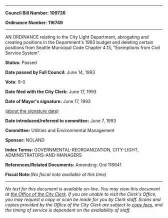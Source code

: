 

********

**Council Bill Number: 109726**
   
**Ordinance Number: 116749**
********

 AN ORDINANCE relating to the City Light Department, abrogating and creating positions in the Department's 1993 budget and deleting certain positions from Seattle Municipal Code Chapter 4.13, "Exemptions from Civil Service System".

**Status:** Passed
   
**Date passed by Full Council:** June 14, 1993
   
**Vote:** 9-0
   
**Date filed with the City Clerk:** June 17, 1993
   
**Date of Mayor's signature:** June 17, 1993
   
[(about the signature date)](/~public/approvaldate.htm)
   
   
   
**Date introduced/referred to committee:** June 7, 1993
   
**Committee:** Utilities and Environmental Management
   
**Sponsor:** NOLAND
   
   
**Index Terms:** GOVERNMENTAL-REORGANIZATION, CITY-LIGHT, ADMINISTRATORS-AND-MANAGERS

**References/Related Documents:** Amending: Ord 116641

**Fiscal Note:**_(No fiscal note available at this time)_
********

_No text for this document is available on-line. You may view this document at [the Office of the City Clerk](http://www.seattle.gov/leg/clerk/contactUs.htm). If you are unable to visit the Clerk's Office, you may request a copy or scan be made for you by Clerk staff. Scans and copies provided by the Office of the City Clerk are subject to [copy fees](http://clerk.seattle.gov/~public/clerkfees.htm), and the timing of service is dependent on the availability of staff._


